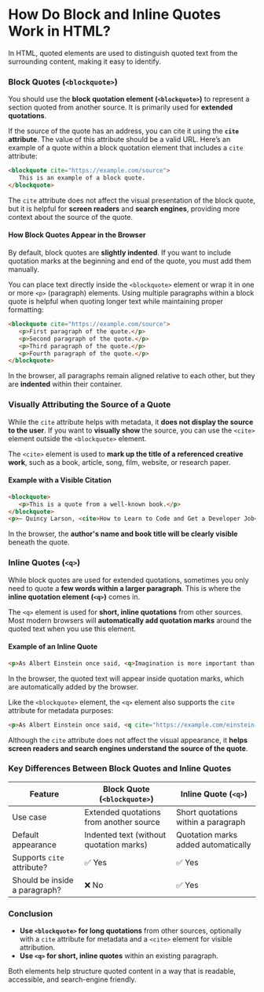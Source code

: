 # How Do Block and Inline Quotes Work in HTML?

In HTML, quoted elements are used to distinguish quoted text from the surrounding content, making it easy to identify.  

### **Block Quotes (`<blockquote>`)**  

You should use the **block quotation element (`<blockquote>`)** to represent a section quoted from another source. It is primarily used for **extended quotations**.  

If the source of the quote has an address, you can cite it using the **`cite` attribute**. The value of this attribute should be a valid URL. Here’s an example of a quote within a block quotation element that includes a `cite` attribute:  

```html
<blockquote cite="https://example.com/source">
   This is an example of a block quote.
</blockquote>
```  

The `cite` attribute does not affect the visual presentation of the block quote, but it is helpful for **screen readers** and **search engines**, providing more context about the source of the quote.  

#### **How Block Quotes Appear in the Browser**  

By default, block quotes are **slightly indented**. If you want to include quotation marks at the beginning and end of the quote, you must add them manually.  

You can place text directly inside the `<blockquote>` element or wrap it in one or more `<p>` (paragraph) elements. Using multiple paragraphs within a block quote is helpful when quoting longer text while maintaining proper formatting:  

```html
<blockquote cite="https://example.com/source">
   <p>First paragraph of the quote.</p>
   <p>Second paragraph of the quote.</p>
   <p>Third paragraph of the quote.</p>
   <p>Fourth paragraph of the quote.</p>
</blockquote>
```  

In the browser, all paragraphs remain aligned relative to each other, but they are **indented** within their container.  

### **Visually Attributing the Source of a Quote**  

While the `cite` attribute helps with metadata, it **does not display the source to the user**. If you want to **visually show** the source, you can use the `<cite>` element outside the `<blockquote>` element.  

The `<cite>` element is used to **mark up the title of a referenced creative work**, such as a book, article, song, film, website, or research paper.  

#### **Example with a Visible Citation**  

```html
<blockquote>
   <p>This is a quote from a well-known book.</p>
</blockquote>
<p>— Quincy Larson, <cite>How to Learn to Code and Get a Developer Job</cite></p>
```  

In the browser, the **author's name and book title will be clearly visible** beneath the quote.  

### **Inline Quotes (`<q>`)**  

While block quotes are used for extended quotations, sometimes you only need to quote a **few words within a larger paragraph**. This is where the **inline quotation element (`<q>`)** comes in.  

The `<q>` element is used for **short, inline quotations** from other sources. Most modern browsers will **automatically add quotation marks** around the quoted text when you use this element.  

#### **Example of an Inline Quote**  

```html
<p>As Albert Einstein once said, <q>Imagination is more important than knowledge.</q></p>
```  

In the browser, the quoted text will appear inside quotation marks, which are automatically added by the browser.  

Like the `<blockquote>` element, the `<q>` element also supports the `cite` attribute for metadata purposes:  

```html
<p>As Albert Einstein once said, <q cite="https://example.com/einstein-quote">Imagination is more important than knowledge.</q></p>
```  

Although the `cite` attribute does not affect the visual appearance, it **helps screen readers and search engines understand the source of the quote**.  

### **Key Differences Between Block Quotes and Inline Quotes**  

| Feature              | Block Quote (`<blockquote>`) | Inline Quote (`<q>`) |
|----------------------|----------------------------|----------------------|
| Use case            | Extended quotations from another source | Short quotations within a paragraph |
| Default appearance  | Indented text (without quotation marks) | Quotation marks added automatically |
| Supports `cite` attribute? | ✅ Yes | ✅ Yes |
| Should be inside a paragraph? | ❌ No | ✅ Yes |

### **Conclusion**  

- **Use `<blockquote>` for long quotations** from other sources, optionally with a `cite` attribute for metadata and a `<cite>` element for visible attribution.  
- **Use `<q>` for short, inline quotes** within an existing paragraph.  

Both elements help structure quoted content in a way that is readable, accessible, and search-engine friendly.